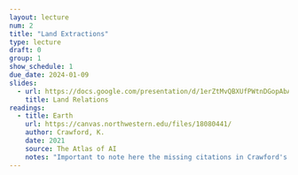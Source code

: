 ```yaml
---
layout: lecture
num: 2
title: "Land Extractions"
type: lecture
draft: 0
group: 1
show_schedule: 1
due_date: 2024-01-09
slides:
  - url: https://docs.google.com/presentation/d/1erZtMvQBXUfPWtnDGopAbA1KXY3nPVvY5BcJyFOERDE/edit?usp=sharing
    title: Land Relations
readings:
  - title: Earth
    url: https://canvas.northwestern.edu/files/18080441/
    author: Crawford, K.
    date: 2021
    source: The Atlas of AI
    notes: "Important to note here the missing citations in Crawford's work from several Data & Society lab members who researched and brought up ideas from the book prior to Crawford's writing. See some <a href='https://twitter.com/SmithaKhorana/status/1431728246354231300'>details here</a>."
---    
```

